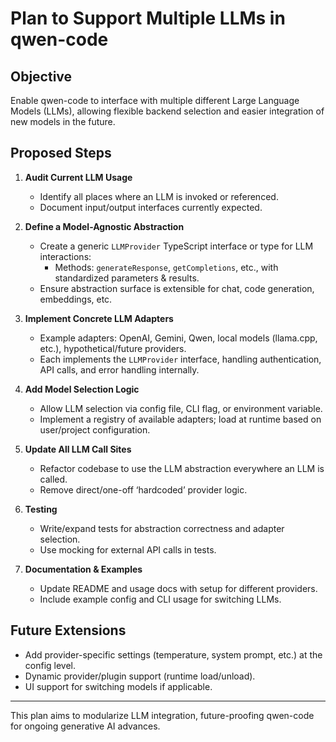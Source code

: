 # Plan to Support Multiple LLMs in qwen-code

## Objective
Enable qwen-code to interface with multiple different Large Language Models (LLMs), allowing flexible backend selection and easier integration of new models in the future.

## Proposed Steps

1. **Audit Current LLM Usage**
   - Identify all places where an LLM is invoked or referenced.
   - Document input/output interfaces currently expected.

2. **Define a Model-Agnostic Abstraction**
   - Create a generic `LLMProvider` TypeScript interface or type for LLM interactions:
     - Methods: `generateResponse`, `getCompletions`, etc., with standardized parameters & results.
   - Ensure abstraction surface is extensible for chat, code generation, embeddings, etc.

3. **Implement Concrete LLM Adapters**
   - Example adapters: OpenAI, Gemini, Qwen, local models (llama.cpp, etc.), hypothetical/future providers.
   - Each implements the `LLMProvider` interface, handling authentication, API calls, and error handling internally.

4. **Add Model Selection Logic**
   - Allow LLM selection via config file, CLI flag, or environment variable.
   - Implement a registry of available adapters; load at runtime based on user/project configuration.

5. **Update All LLM Call Sites**
   - Refactor codebase to use the LLM abstraction everywhere an LLM is called.
   - Remove direct/one-off ‘hardcoded’ provider logic.

6. **Testing**
   - Write/expand tests for abstraction correctness and adapter selection.
   - Use mocking for external API calls in tests.

7. **Documentation & Examples**
   - Update README and usage docs with setup for different providers.
   - Include example config and CLI usage for switching LLMs.

## Future Extensions
- Add provider-specific settings (temperature, system prompt, etc.) at the config level.
- Dynamic provider/plugin support (runtime load/unload).
- UI support for switching models if applicable.

---
This plan aims to modularize LLM integration, future-proofing qwen-code for ongoing generative AI advances.
